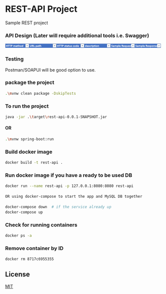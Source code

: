 ﻿# REST-API Project
Sample REST project

### API Design (Later will require additional tools i.e. Swagger)

![img.png](extra/img.png)

### Testing 
Postman/SOAPUI will be good option to use.

### package the project
```bash
.\mvnw clean package -DskipTests
```
###  To run the project
```bash
java -jar .\target\rest-api-0.0.1-SNAPSHOT.jar
```
#### OR
```bash
.\mvnw spring-boot:run
```
### Build docker image
```bash
docker build -t rest-api .
```
### Run docker image if you have a ready to be used DB
```bash
docker run --name rest-api -p 127.0.0.1:8080:8080 rest-api

OR using docker-compose to start the app and MySQL DB together

docker-compose down  # if the service already up
docker-compose up
```

### Check for running containers
```bash
docker ps -a
```
### Remove container by ID
```bash
docker rm 8717c6955355
```



## License
[MIT](https://choosealicense.com/licenses/mit/)
